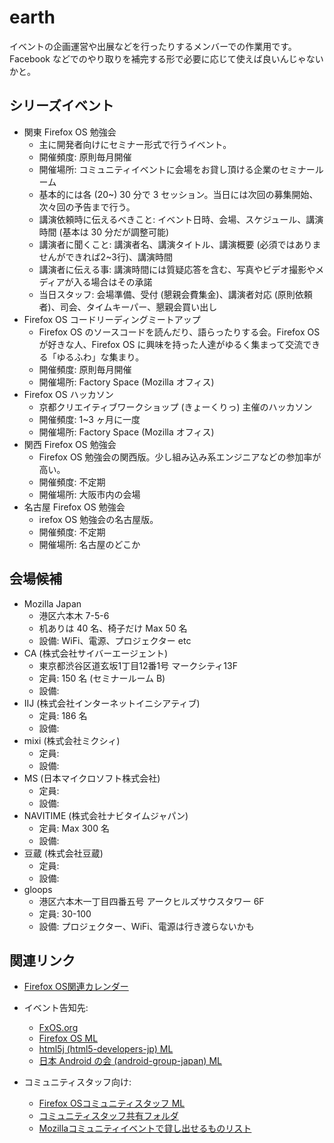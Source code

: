 # earth

イベントの企画運営や出展などを行ったりするメンバーでの作業用です。
Facebook などでのやり取りを補完する形で必要に応じて使えば良いんじゃないかと。

## シリーズイベント
* 関東 Firefox OS 勉強会
  * 主に開発者向けにセミナー形式で行うイベント。
  * 開催頻度: 原則毎月開催
  * 開催場所: コミュニティイベントに会場をお貸し頂ける企業のセミナールーム
  * 基本的には各 (20~) 30 分で 3 セッション。当日には次回の募集開始、次々回の予告まで行う。
  * 講演依頼時に伝えるべきこと: イベント日時、会場、スケジュール、講演時間 (基本は 30 分だが調整可能)
  * 講演者に聞くこと: 講演者名、講演タイトル、講演概要 (必須ではありませんができれば2~3行)、講演時間
  * 講演者に伝える事: 講演時間には質疑応答を含む、写真やビデオ撮影やメディアが入る場合はその承諾
  * 当日スタッフ: 会場準備、受付 (懇親会費集金)、講演者対応 (原則依頼者)、司会、タイムキーパー、懇親会買い出し
* Firefox OS コードリーディングミートアップ
  * Firefox OS のソースコードを読んだり、語らったりする会。Firefox OS が好きな人、Firefox OS に興味を持った人達がゆるく集まって交流できる「ゆるふわ」な集まり。
  * 開催頻度: 原則毎月開催
  * 開催場所: Factory Space (Mozilla オフィス)
* Firefox OS ハッカソン
  * 京都クリエイティブワークショップ (きょーくりっ) 主催のハッカソン
  * 開催頻度: 1~3 ヶ月に一度
  * 開催場所: Factory Space (Mozilla オフィス)
* 関西 Firefox OS 勉強会
  * Firefox OS 勉強会の関西版。少し組み込み系エンジニアなどの参加率が高い。
  * 開催頻度: 不定期
  * 開催場所: 大阪市内の会場
* 名古屋 Firefox OS 勉強会
  * irefox OS 勉強会の名古屋版。
  * 開催頻度: 不定期
  * 開催場所: 名古屋のどこか

## 会場候補
* Mozilla Japan 
  * 港区六本木 7-5-6
  * 机ありは 40 名、椅子だけ Max 50 名
  * 設備: WiFi、電源、プロジェクター etc
* CA (株式会社サイバーエージェント)
  * 東京都渋谷区道玄坂1丁目12番1号 マークシティ13F
  * 定員: 150 名 (セミナールーム B) 
  * 設備: 
* IIJ (株式会社インターネットイニシアティブ)
  * 定員: 186 名
  * 設備: 
* mixi (株式会社ミクシィ)
  * 定員:  
  * 設備: 
* MS (日本マイクロソフト株式会社)
  * 定員:  
  * 設備: 
* NAVITIME (株式会社ナビタイムジャパン)
  * 定員: Max 300 名 
  * 設備: 
* 豆蔵 (株式会社豆蔵)
  * 定員:  
  * 設備: 
* gloops
  * 港区六本木一丁目四番五号 アークヒルズサウスタワー 6F 
  * 定員: 30-100
  * 設備: プロジェクター、WiFi、電源は行き渡らないかも

## 関連リンク

* [Firefox OS関連カレンダー](https://www.google.com/calendar/embed?src=cs92bj1tsi7srv8d1lmtqd82t0%40group.calendar.google.com&ctz=Asia/Tokyo)

* イベント告知先:
  * [FxOS.org](http://fxos.org/wp-admin/)
  * [Firefox OS ML](https://groups.google.com/group/firefoxos)
  * [html5j (html5-developers-jp) ML](http://groups.google.com/group/html5-developers-jp/)
  * [日本 Android の会 (android-group-japan) ML](http://groups.google.com/group/android-group-japan)

* コミュニティスタッフ向け:
  * [Firefox OSコミュニティスタッフ ML](https://groups.google.com/forum/#!forum/firefoxos-staff)
  * [コミュニティスタッフ共有フォルダ](https://drive.google.com/#folders/0B0885zN-AYfobVlTaXM1QnFYUVk)
  * [Mozillaコミュニティイベントで貸し出せるものリスト](https://ja.etherpad.mozilla.org/community-resources)
